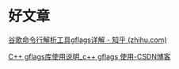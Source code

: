 # 好文章

[谷歌命令行解析工具gflags详解 - 知乎 (zhihu.com)](https://zhuanlan.zhihu.com/p/95889124)

[C++ gflags库使用说明_c++ gflags 使用-CSDN博客](https://blog.csdn.net/wcy23580/article/details/89222962)

